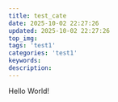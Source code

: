 ```yaml
---
title: test_cate
date: 2025-10-02 22:27:26
updated: 2025-10-02 22:27:26
top_img:
tags: 'test1'
categories: 'test1'
keywords:
description:
---
```



Hello World!
